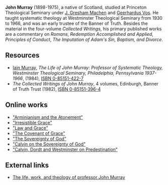 **John Murray** (1898-1975), a native of Scotland, studied at
Princeton Theological Seminary under
[J. Gresham Machen](J._Gresham_Machen "J. Gresham Machen") and
[Geerhardus Vos](Geerhardus_Vos "Geerhardus Vos"). He taught
systematic theology at Westminster Theological Seminary from 1930
to 1966, and was an early trustee of the Banner of Truth. Besides
the material in the four-volume *Collected Writings*, his primary
published works are a commentary on *Romans*,
*Redemption Accomplished and Applied*, *Principles of Conduct*,
*The Imputation of Adam's Sin, Baptism, and Divorce*.


## Resources

-   [Iain Murray](Iain_Murray "Iain Murray"),
    *The Life of John Murray: Professor of Systematic Theology, Westminster Theological Seminary, Philadelphia, Pennsylvania 1937-1966*,
    (1984),
    [ISBN 0-85151-422-7](http://www.theopedia.com/Special:BookSources/0851514227)
-   *The Collected Writings of John Murray*, 4 volumes, Edinburgh,
    Banner of Truth Trust (1982),
    [ISBN 0-85151-396-4](http://www.theopedia.com/Special:BookSources/0851513964)

## Online works

-   ["Arminianism and the Atonement"](http://www.the-highway.com/arminianism.html)
-   ["Irresistible Grace"](http://www.the-highway.com/Irresistible_Murray.html)
-   ["Law and Grace"](http://www.the-highway.com/lawgrace.html)
-   ["The Covenant of Grace"](http://www.the-highway.com/Covenant_Murray.html)
-   ["The Sovereignty of God"](http://www.the-highway.com/sovereignty_Murray1.html)
-   ["Calvin on the Sovereignty of God"](http://www.the-highway.com/calvin-sovereignty_Murray.html)
-   ["Calvin, Dordt and Westminster on Predestination"](http://www.the-highway.com/predestination_Murray.html)

## External links

-   [The life, work, and theology of professor John Murray](http://www.datarat.net/DR/)



